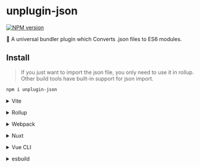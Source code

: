 # unplugin-json

[![NPM version](https://img.shields.io/npm/v/unplugin-json2?color=a1b858&label=)](https://www.npmjs.com/package/unplugin-json2)

🍣 A universal bundler plugin which Converts .json files to ES6 modules.

## Install

> If you just want to import the json file, you only need to use it in rollup. Other build tools have built-in support for json import.

```bash
npm i unplugin-json
```

<details>
<summary>Vite</summary><br>

```ts
// vite.config.ts
import UnpluginJson from 'unplugin-json/vite'

export default defineConfig({
  plugins: [
    UnpluginJson({ /* options */ }),
  ],
})
```

Example: [`playground/`](./playground/)

<br></details>

<details>
<summary>Rollup</summary><br>

```ts
// rollup.config.js
import UnpluginJson from 'unplugin-json/rollup'

export default {
  plugins: [
    UnpluginJson({ /* options */ }),
  ],
}
```

<br></details>


<details>
<summary>Webpack</summary><br>

```ts
// webpack.config.js
module.exports = {
  /* ... */
  plugins: [
    require('unplugin-json/webpack')({ /* options */ })
  ]
}
```

<br></details>

<details>
<summary>Nuxt</summary><br>

```ts
// nuxt.config.js
export default defineNuxtConfig({
  modules: [
    ['unplugin-json/nuxt', { /* options */ }],
  ],
})
```

> This module works for both Nuxt 2 and [Nuxt Vite](https://github.com/nuxt/vite)

<br></details>

<details>
<summary>Vue CLI</summary><br>

```ts
// vue.config.js
module.exports = {
  configureWebpack: {
    plugins: [
      require('unplugin-json/webpack')({ /* options */ }),
    ],
  },
}
```

<br></details>

<details>
<summary>esbuild</summary><br>

```ts
// esbuild.config.js
import { build } from 'esbuild'
import UnpluginJson from 'unplugin-json/esbuild'

build({
  plugins: [UnpluginJson()],
})
```

<br></details>
